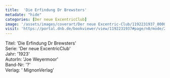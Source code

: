 ```yaml
---
title:  'Die Erfindung Dr Brewsters'
metadate: "hide"
categories: [Der neue ExcentricClub]
image: '/assets/images/coverart/Der neue Excentric-Club/1192231937_00000010.jpg'
visit: 'https://portal.dnb.de/bookviewer/view/1192231937#page/n0/mode/2up'
---
```

Titel: 'Die Erfindung Dr Brewsters' <br>
Serie: 'Der neue ExcentricClub' <br>
Jahr: '1923' <br>
AutorIn: 'Joe Weyermoor' <br>
Band-Nr: '?' <br>
Verlag: ' MignonVerlag'